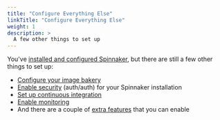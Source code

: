 ```yaml
---
title: "Configure Everything Else"
linkTitle: "Configure Everything Else"
weight: 1
description: >
  A few other things to set up
---
```


You've [installed and configured Spinnaker](/docs/v1.19/setup/install/), but there are still a few other things to set up:

* [Configure your image bakery](/docs/v1.19/setup/bakery/)
* [Enable security](/docs/v1.19/setup/security/) (auth/auth) for your Spinnaker installation
* [Set up continuous integration](/docs/v1.19/setup/ci/)
* [Enable monitoring](/docs/v1.19/setup/monitoring/)
* And there are a couple of [extra features](/docs/v1.19/setup/features/) that you can enable
